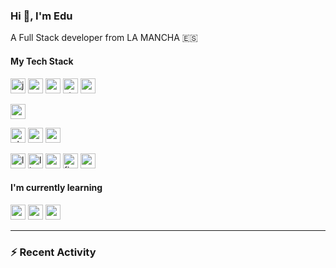 ### Hi 👋, I'm Edu

A Full Stack developer from LA MANCHA 🇪🇸

#### My Tech Stack
<p align="left">
  <img src="https://konpa.github.io/devicon/devicon.git/icons/javascript/javascript-original.svg" alt="javascript" width="24px" height="24px"/>
  <img src="https://konpa.github.io/devicon/devicon.git/icons/react/react-original-wordmark.svg" alt="react" width="24px" height="24px"/>
  <img src="https://konpa.github.io/devicon/devicon.git/icons/redux/redux-original.svg" alt="redux" width="24px" height="24px"/>
  <img src="https://bestofjs.org/logos/storybook.svg" alt="storybook" width="24px" height="24px"/>
  <img src="https://bestofjs.org/logos/cypress.svg" alt="cypress" width="24px" height="24px"/>
</p>
<p align="left">
  <img src="https://konpa.github.io/devicon/devicon.git/icons/python/python-original.svg" alt="python" width="24px" height="24px"/>
</p>

<p align="left">
  <img src="https://konpa.github.io/devicon/devicon.git/icons/php/php-plain.svg" alt="php" width="24px" height="24px"/>
  <img src="https://konpa.github.io/devicon/devicon.git/icons/codeigniter/codeigniter-plain.svg" alt="codeigniter" width="24px" height="24px"/>
  <img src="https://konpa.github.io/devicon/devicon.git/icons/symfony/symfony-original.svg" alt="symfony" width="24px" height="24px"/>  
</p>


<p align="left">
  <img src="https://upload.wikimedia.org/wikipedia/commons/4/42/Love_Heart_SVG.svg" alt="love" width="24px" height="24px"/>
  <img src="https://konpa.github.io/devicon/devicon.git/icons/linux/linux-original.svg" alt="linux" width="24px" height="24px"/>
  <img src="https://symbols.getvecta.com/stencil_74/94_arch-linux-icon.ef027ae7a3.svg" alt="archlinux" width="24px" height="24px"/>  
  <img src="https://konpa.github.io/devicon/devicon.git/icons/firefox/firefox-original.svg" alt="firefox" width="24px" height="24px"/>  
  <img src="https://upload.wikimedia.org/wikipedia/commons/3/39/Gnomelogo-footprint.svg" alt="gnome" width="24px" height="24px"/>
</p>

#### I'm currently learning


<p align="left">
  <img src="https://konpa.github.io/devicon/devicon.git/icons/nodejs/nodejs-original-wordmark.svg" alt="nodejs" width="24px" height="24px"/>
  <img src="https://konpa.github.io/devicon/devicon.git/icons/express/express-original-wordmark.svg" alt="express" width="24px" height="24px"/>
  <img src="https://konpa.github.io/devicon/devicon.git/icons/mongodb/mongodb-original.svg" alt="mongodb" width="24px" height="24px"/>  
</p>

---

### :zap: Recent Activity

<!--START_SECTION:activity-->


<!--
**soker90/soker90** is a ✨ _special_ ✨ repository because its `README.md` (this file) appears on your GitHub profile.

Here are some ideas to get you started:

- 🔭 I’m currently working on Arroyo ERP: [CLIENT](https://github.com/soker90/arroyo-erp-client), [API](https://github.com/soker90/arroyo-erp-api) and [MODELS](https://github.com/soker90/arroyo-erp-models)
- 🌱 I’m currently learning Node.js and Express
- 💬 Ask me about ...
- 📫 How to reach me: ...
- 😄 Pronouns: ...
- ⚡ Fun fact: ...
-->
